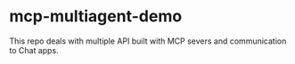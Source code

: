 # mcp-multiagent-demo
This repo deals with multiple API built with MCP severs and communication to Chat apps.
